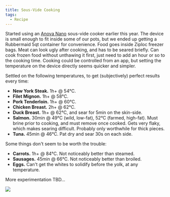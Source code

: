 ```yaml
---
title: Sous-Vide Cooking
tags:
  - Recipe
---
```


Started using an [Anova Nano](https://anovaculinary.com/nano/) sous-vide cooker earlier this year. The device is small enough to fit inside some of our pots, but we ended up getting a Rubbermaid 5qt container for convenience. Food goes inside Ziploc freezer bags. Meat can look ugly after cooking, and has to be seared briefly. Can cook frozen food without unthawing it first, just need to add an hour or so to the cooking time. Cooking could be controlled from an app, but setting the temperature on the device directly seems quicker and simpler.

Settled on the following temperatures, to get (subjectively) perfect results every time:

- **New York Steak.** 1h+ @ 54°C.
- **Filet Mignon.** 1h+ @ 58°C.
- **Pork Tenderloin.** 1h+ @ 60°C.
- **Chicken Breast.** 2h+ @ 62°C.
- **Duck Breast.** 1h+ @ 62°C, and sear for 5min on the skin-side.
- **Salmon.** 30min @ 49°C (wild, low-fat), 52°C (farmed, high-fat). Must brine prior to cooking, and must remove once cooked. Gets very flaky, which makes searing difficult. Probably only worthwhile for thick pieces.
- **Tuna.** 45min @ 46°C. Pat dry and sear 30s on each side. 

Some things don't seem to be worth the trouble:

- **Carrots.** 1h+ @ 84°C. Not noticeably better than steamed.
- **Sausages.** 45min @ 66°C. Not noticeably better than broiled.
- **Eggs.** Can't get the whites to solidify before the yolk, at any temperature.

More experimentation TBD...

![](anova-nano.jfif)
